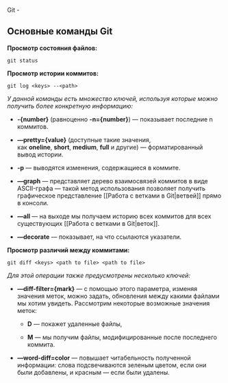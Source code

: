 Git - 

## Основные команды Git

**Просмотр состояния файлов:**

```Shell
git status
```

**Просмотр истории коммитов:**

```Shell
git log <keys> --<path>
```

*У данной команды есть множество ключей, используя которые можно получить более конкретную информацию:*

- **-{number}** (равноценно **-n={number}**) — показывает последние n коммитов.

- **—pretty={value}** (доступные такие значения, как **oneline**, **short**, **medium**, **full** и другие) — форматированный вывод истории.

- **-p** — выводятся изменения, содержащиеся в коммите.

- **—graph** — представляет дерево взаимосвязей коммитов в виде ASCII-графа — такой метод использования позволяет получить графическое представление [[Работа с ветками в Git|ветвей]] прямо в консоли.

- **—all** — на выходе мы получаем историю всех коммитов для всех существующих [[Работа с ветками в Git|веток]].

- **—decorate** — показывает, на что ссылаются указатели.

**Просмотр различий между коммитами:**

```Shell
git diff <keys> <path to file> <path to file>
```

*Для этой операции также предусмотрены несколько ключей:*

- **—diff-filter={mark}** — с помощью этого параметра, изменяя значения меток, можно задать, обновления между какими файлами мы хотим увидеть. Рассмотрим некоторые возможные значения меток:

    - **D** — покажет удаленные файлы,

    - **M** — мы получим файлы, модифицированные после последнего коммита.

- **—word-diff=color** — повышает читабельность полученной информации: слова подсвечиваются зеленым цветом, если они были добавлены, и красным — если были удалены.

